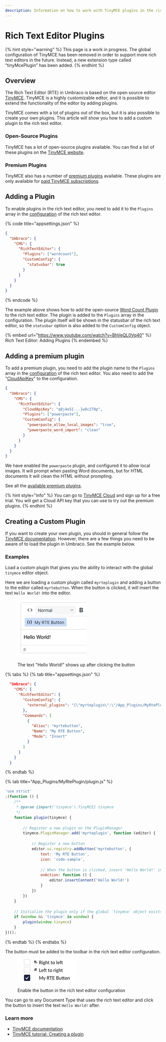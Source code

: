 ```yaml
---
description: Information on how to work with TinyMCE plugins in the rich text editor.
---
```


# Rich Text Editor Plugins

{% hint style="warning" %}
This page is a work in progress. The global configuration of TinyMCE has been removed in order to support more rich text editors in the future. Instead, a new extension type called “tinyMcePlugin” has been added.
{% endhint %}

## Overview

The Rich Text Editor (RTE) in Umbraco is based on the open source editor [TinyMCE](https://www.tiny.cloud/). TinyMCE is a highly customizable editor, and it is possible to extend the functionality of the editor by adding plugins.

TinyMCE comes with a lot of plugins out of the box, but it is also possible to create your own plugins. This article will show you how to add a custom plugin to the rich text editor.

### Open-Source Plugins

TinyMCE has a lot of open-source plugins available. You can find a list of these plugins on the [TinyMCE website](https://www.tiny.cloud/docs/tinymce/6/plugins/#open-source-plugins).

### Premium Plugins

TinyMCE also has a number of [premium plugins](https://www.tiny.cloud/docs/tinymce/6/plugins/#premium-plugins) available. These plugins are only available for [paid TinyMCE subscriptions](https://www.tiny.cloud/pricing/).

## Adding a Plugin

To enable plugins in the rich text editor, you need to add it to the `Plugins` array in the [configuration](../../../../../reference/configuration/richtexteditorsettings.md) of the rich text editor.

{% code title="appsettings.json" %}

```json
{
  "Umbraco": {
    "CMS": {
      "RichTextEditor": {
        "Plugins": ["wordcount"],
        "CustomConfig": {
          "statusbar": true
        }
      }
    }
  }
}
```

{% endcode %}

The example above shows how to add the open-source [Word Count Plugin](https://www.tiny.cloud/docs/tinymce/6/wordcount/) to the rich text editor. The plugin is added to the `Plugins` array in the configuration. The plugin itself will be shown in the statusbar of the rich text editor, so the `statusbar` option is also added to the `CustomConfig` object.

{% embed url="<https://www.youtube.com/watch?v=BhVeQL0Vq40>" %}
Rich Text Editor: Adding Plugins
{% endembed %}

## Adding a premium plugin

To add a premium plugin, you need to add the plugin name to the `Plugins` array in the [configuration](../../../../../reference/configuration/richtexteditorsettings.md) of the rich text editor. You also need to add the "[CloudApiKey](../../../../../reference/configuration/richtexteditorsettings.md#cloud-api-key)" to the configuration.

```json
{
  "Umbraco": {
    "CMS": {
      "RichTextEditor": {
        "CloudApiKey": "q8j4e5{...}w8c270p",
        "Plugins": ["powerpaste"],
        "CustomConfig": {
          "powerpaste_allow_local_images": "true",
          "powerpaste_word_import": "clean"
        }
      }
    }
  }
}
```

We have enabled the `powerpaste` plugin, and configured it to allow local images. It will prompt when pasting Word documents, but for HTML documents it will clean the HTML without prompting.

See all the [available premium plugins](https://www.tiny.cloud/docs/tinymce/6/plugins/#premium-plugins).

{% hint style="info" %}
You can go to [TinyMCE Cloud](https://www.tiny.cloud/) and sign up for a free trial. You will get a Cloud API key that you can use to try out the premium plugins.
{% endhint %}

## Creating a Custom Plugin

If you want to create your own plugin, you should in general follow the [TinyMCE documentation](https://www.tiny.cloud/docs/tinymce/latest/creating-a-plugin/). However, there are a few things you need to be aware of to load the plugin in Umbraco. See the example below.

### Examples

Load a custom plugin that gives you the ability to interact with the global `tinymce` editor object.

Here we are loading a custom plugin called `myrteplugin` and adding a button to the editor called `myrtebutton`. When the button is clicked, it will insert the text `Hello World!` into the editor.

<figure><img src="images/my-rte-button-editor.jpg" alt="Rich text editor showing a custom button"><figcaption><p>The text "Hello World!" shows up after clicking the button</p></figcaption></figure>

{% tabs %}
{% tab title="appsettings.json" %}

```json
  "Umbraco": {
    "CMS": {
      "RichTextEditor": {
        "CustomConfig": {
          "external_plugins": "{\"myrteplugin\":\"/App_Plugins/MyRtePlugin/plugin.js\"}"
        },
        "Commands": [
          {
            "Alias": "myrtebutton",
            "Name": "My RTE Button",
            "Mode": "Insert"
          }
        ]
      }
    }
  }
```

{% endtab %}

{% tab title="App_Plugins/MyRtePlugin/plugin.js" %}

```js
'use strict'
;(function () {
    /**
     * @param {import('tinymce').TinyMCE} tinymce
     */
    function plugin(tinymce) {

        // Register a new plugin on the PluginManager
        tinymce.PluginManager.add('myrteplugin', function (editor) {

            // Register a new button
            editor.ui.registry.addButton('myrtebutton', {
                text: 'My RTE Button',
                icon: 'code-sample',

                // When the button is clicked, insert 'Hello World!' into the editor
                onAction: function () {
                    editor.insertContent('Hello World!')
                }
            })
        })
    }

    // Initialize the plugin only if the global `tinymce` object exists
    if (window && 'tinymce' in window) {
        plugin(window.tinymce)
    }
})();
```

{% endtab %}
{% endtabs %}

The button must be added to the toolbar in the rich text editor configuration.

<figure><img src="images/my-rte-button.jpg" alt="Rich text editor configuration showing available options"><figcaption><p>Enable the button in the rich text editor configuration</p></figcaption></figure>

You can go to any Document Type that uses the rich text editor and click the button to insert the text `Hello World!` after.

### Learn more

* [TinyMCE documentation](https://www.tiny.cloud/docs/)
* [TinyMCE tutorial: Creating a plugin](https://www.tiny.cloud/docs/tinymce/latest/creating-a-plugin/)
